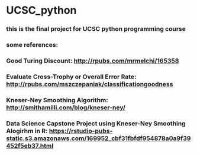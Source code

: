 # UCSC_python

### this is the final project for UCSC python programming course
### some references:
### Good Turing Discount: http://rpubs.com/mrmelchi/165358
### Evaluate Cross-Trophy or Overall Error Rate: http://rpubs.com/mszczepaniak/classificationgoodness
### Kneser-Ney Smoothing Algorithm: http://smithamilli.com/blog/kneser-ney/
### Data Science Capstone Project using Kneser-Ney Smoothing Alogirhm in R: https://rstudio-pubs-static.s3.amazonaws.com/169952_cbf31fbfdf954878a0a9f39452f5eb37.html


 
